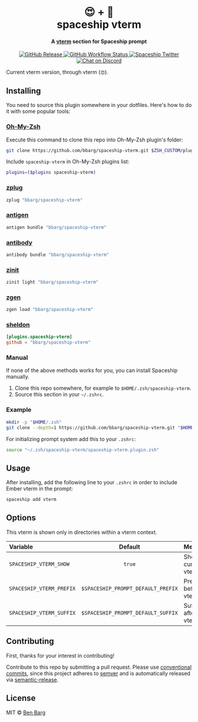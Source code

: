 <h1 align="center">
  😍 + 🚀
  <br>spaceship vterm<br>
</h1>

<h4 align="center">
  A <a href="https://template.com" target="_blank">vterm</a> section for Spaceship prompt
</h4>

<p align="center">
  <a href="https://github.com/spaceship-prompt/spaceship-section/releases">
    <img src="https://img.shields.io/github/v/release/spaceship-prompt/spaceship-section.svg?style=flat-square"
      alt="GitHub Release" />
  </a>

  <a href="https://github.com/spaceship-prompt/spaceship-section/actions">
    <img src="https://img.shields.io/github/actions/workflow/status/spaceship-prompt/spaceship-gradle/ci.yaml?style=flat-square"
      alt="GitHub Workflow Status" />
  </a>

  <a href="https://twitter.com/SpaceshipPrompt">
    <img src="https://img.shields.io/badge/twitter-%40SpaceshipPrompt-00ACEE.svg?style=flat-square"
      alt="Spaceship Twitter" />
  </a>

  <a href="https://discord.gg/NTQWz8Dyt9">
    <img
      src="https://img.shields.io/discord/859409950999707668?label=discord&logoColor=white&style=flat-square"
      alt="Chat on Discord"
    />
  </a>
</p>

Current vterm version, through vterm (`😍`).

## Installing

You need to source this plugin somewhere in your dotfiles. Here's how to do it with some popular tools:

### [Oh-My-Zsh]

Execute this command to clone this repo into Oh-My-Zsh plugin's folder:

```zsh
git clone https://github.com/bbarg/spaceship-vterm.git $ZSH_CUSTOM/plugins/spaceship-vterm
```

Include `spaceship-vterm` in Oh-My-Zsh plugins list:

```zsh
plugins=($plugins spaceship-vterm)
```

### [zplug]

```zsh
zplug "bbarg/spaceship-vterm"
```

### [antigen]

```zsh
antigen bundle "bbarg/spaceship-vterm"
```

### [antibody]

```zsh
antibody bundle "bbarg/spaceship-vterm"
```

### [zinit]

```zsh
zinit light "bbarg/spaceship-vterm"
```

### [zgen]

```zsh
zgen load "bbarg/spaceship-vterm"
```

### [sheldon]

```toml
[plugins.spaceship-vterm]
github = "bbarg/spaceship-vterm"
```

### Manual

If none of the above methods works for you, you can install Spaceship manually.

1. Clone this repo somewhere, for example to `$HOME/.zsh/spaceship-vterm`.
2. Source this section in your `~/.zshrc`.

### Example

```zsh
mkdir -p "$HOME/.zsh"
git clone --depth=1 https://github.com/bbarg/spaceship-vterm.git "$HOME/.zsh/spaceship-vterm"
```

For initializing prompt system add this to your `.zshrc`:

```zsh title=".zshrc"
source "~/.zsh/spaceship-vterm/spaceship-vterm.plugin.zsh"
```

## Usage

After installing, add the following line to your `.zshrc` in order to include Ember vterm in the prompt:

```zsh
spaceship add vterm
```

## Options

This vterm is shown only in directories within a vterm context.

| Variable                   |              Default               | Meaning                              |
| :------------------------- | :--------------------------------: | ------------------------------------ |
| `SPACESHIP_VTERM_SHOW`     |               `true`               | Show current vterm                 |
| `SPACESHIP_VTERM_PREFIX`   | `$SPACESHIP_PROMPT_DEFAULT_PREFIX` | Prefix before vterm                |
| `SPACESHIP_VTERM_SUFFIX`   | `$SPACESHIP_PROMPT_DEFAULT_SUFFIX` | Suffix after vterm                 |

## Contributing

First, thanks for your interest in contributing!

Contribute to this repo by submitting a pull request. Please use [conventional
commits](https://www.conventionalcommits.org/), since this project adheres to
[semver](https://semver.org/) and is automatically released via
[semantic-release](https://github.com/semantic-release/semantic-release).

## License

MIT © [Ben Barg](https://ben.community)

<!-- References -->

[Oh-My-Zsh]: https://ohmyz.sh/
[zplug]: https://github.com/zplug/zplug
[antigen]: https://antigen.sharats.me/
[antibody]: https://getantibody.github.io/
[zinit]: https://github.com/zdharma/zinit
[zgen]: https://github.com/tarjoilija/zgen
[sheldon]: https://sheldon.cli.rs/
